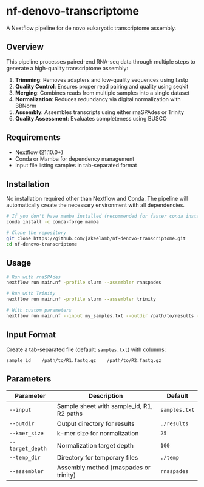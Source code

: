# nf-denovo-transcriptome

A Nextflow pipeline for de novo eukaryotic transcriptome assembly. 

## Overview

This pipeline processes paired-end RNA-seq data through multiple steps to generate a high-quality transcriptome assembly:

1. **Trimming**: Removes adapters and low-quality sequences using fastp
2. **Quality Control**: Ensures proper read pairing and quality using seqkit
3. **Merging**: Combines reads from multiple samples into a single dataset
4. **Normalization**: Reduces redundancy via digital normalization with BBNorm
5. **Assembly**: Assembles transcripts using either rnaSPAdes or Trinity
6. **Quality Assessment**: Evaluates completeness using BUSCO

## Requirements

- Nextflow (21.10.0+)
- Conda or Mamba for dependency management
- Input file listing samples in tab-separated format

## Installation

No installation required other than Nextflow and Conda. The pipeline will automatically create the necessary environment with all dependencies.

```bash
# If you don't have mamba installed (recommended for faster conda installations)
conda install -c conda-forge mamba

# Clone the repository
git clone https://github.com/jakeelamb/nf-denovo-transcriptome.git
cd nf-denovo-transcriptome
```

## Usage

```bash
# Run with rnaSPAdes
nextflow run main.nf -profile slurm --assembler rnaspades

# Run with Trinity
nextflow run main.nf -profile slurm --assembler trinity

# With custom parameters
nextflow run main.nf --input my_samples.txt --outdir /path/to/results --kmer_size 27
```

## Input Format

Create a tab-separated file (default: `samples.txt`) with columns:
```
sample_id    /path/to/R1.fastq.gz    /path/to/R2.fastq.gz
```

## Parameters

| Parameter | Description | Default |
|-----------|-------------|---------|
| `--input` | Sample sheet with sample_id, R1, R2 paths | `samples.txt` |
| `--outdir` | Output directory for results | `./results` |
| `--kmer_size` | k-mer size for normalization | `25` |
| `--target_depth` | Normalization target depth | `100` |
| `--temp_dir` | Directory for temporary files | `./temp` |
| `--assembler` | Assembly method (rnaspades or trinity) | `rnaspades` |
